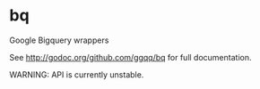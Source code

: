 # bq
Google Bigquery wrappers

See http://godoc.org/github.com/ggqq/bq for full documentation.

WARNING: API is currently unstable.
